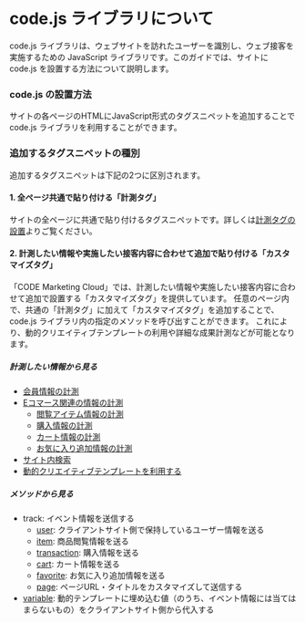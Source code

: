 # code.js ライブラリについて

code.js ライブラリは、ウェブサイトを訪れたユーザーを識別し、ウェブ接客を実施するための JavaScript ライブラリです。このガイドでは、サイトに code.js を設置する方法について説明します。

### code.js の設置方法

サイトの各ページのHTMLにJavaScript形式のタグスニペットを追加することでcode.js ライブラリを利用することができます。

### 追加するタグスニペットの種別

追加するタグスニペットは下記の2つに区別されます。

#### 1. 全ページ共通で貼り付ける「計測タグ」

サイトの全ページに共通で貼り付けるタグスニペットです。詳しくは[計測タグの設置](./quick-start.html)よりご覧ください。

#### 2. 計測したい情報や実施したい接客内容に合わせて追加で貼り付ける「カスタマイズタグ」

「CODE Marketing Cloud」では、計測したい情報や実施したい接客内容に合わせて追加で設置する「カスタマイズタグ」を提供しています。
任意のページ内で、共通の「計測タグ」に加えて「カスタマイズタグ」を追加することで、code.js ライブラリ内の指定のメソッドを呼び出すことができます。
これにより、動的クリエイティブテンプレートの利用や詳細な成果計測などが可能となります。

##### 計測したい情報から見る

- [会員情報の計測](./track-user.html)
- [Eコマース関連の情報の計測](./track-ec.html)
  - [閲覧アイテム情報の計測](./track-item.html)
  - [購入情報の計測](./track-transaction.html)
  - [カート情報の計測](./track-cart.html)
  - [お気に入り追加情報の計測](./track-favorite.html)
- [サイト内検索](./track-page.html)
- [動的クリエイティブテンプレートを利用する](./client-variable.html)

##### メソッドから見る

- track: イベント情報を送信する
  - [user](./track-user.html): クライアントサイト側で保持しているユーザー情報を送る
  - [item](./track-item.html): 商品閲覧情報を送る
  - [transaction](./track-transaction.html): 購入情報を送る
  - [cart](./track-cart.html): カート情報を送る
  - [favorite](./track-favorite.html): お気に入り追加情報を送る
  - [page](./track-page.html): ページURL・タイトルをカスタマイズして送信する
- [variable](./client-variable.html): 動的テンプレートに埋め込む値（のうち、イベント情報には当てはまらないもの）をクライアントサイト側から代入する
